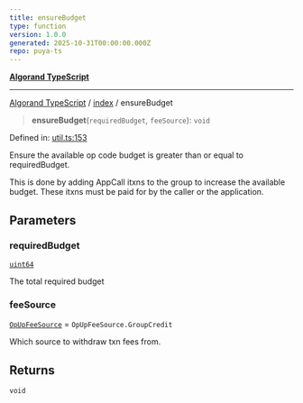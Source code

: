 ```yaml
---
title: ensureBudget
type: function
version: 1.0.0
generated: 2025-10-31T00:00:00.000Z
repo: puya-ts
---
```


[**Algorand TypeScript**](/reference/algorand-typescript/api/readme/)

---

[Algorand TypeScript](docs/_md/modules) / [index](docs/_md/index/README) / ensureBudget

> **ensureBudget**(`requiredBudget`, `feeSource`): `void`

Defined in: [util.ts:153](https://github.com/algorandfoundation/puya-ts/blob/main/packages/algo-ts/src/util.ts#L153)

Ensure the available op code budget is greater than or equal to requiredBudget.

This is done by adding AppCall itxns to the group to increase the available budget. These itxns must be paid for
by the caller or the application.

## Parameters

### requiredBudget

[`uint64`](/reference/algorand-typescript/api/index/type-aliases/uint64/)

The total required budget

### feeSource

[`OpUpFeeSource`](/reference/algorand-typescript/api/index/enumerations/opupfeesource/) = `OpUpFeeSource.GroupCredit`

Which source to withdraw txn fees from.

## Returns

`void`
